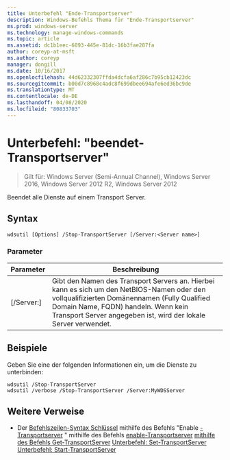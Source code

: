 ```yaml
---
title: Unterbefehl "Ende-Transportserver"
description: Windows-Befehls Thema für "Ende-Transportserver"
ms.prod: windows-server
ms.technology: manage-windows-commands
ms.topic: article
ms.assetid: dc1b1eec-6893-445e-81dc-16b3fae287fa
author: coreyp-at-msft
ms.author: coreyp
manager: dongill
ms.date: 10/16/2017
ms.openlocfilehash: 44d62332307ffda4dcfa6af286c7b95cb12423dc
ms.sourcegitcommit: b00d7c8968c4adc8f699dbee694afe6ed36bc9de
ms.translationtype: MT
ms.contentlocale: de-DE
ms.lasthandoff: 04/08/2020
ms.locfileid: "80833703"
---
```

# <a name="subcommand-stop-transportserver"></a>Unterbefehl: "beendet-Transportserver"

>Gilt für: Windows Server (Semi-Annual Channel), Windows Server 2016, Windows Server 2012 R2, Windows Server 2012

Beendet alle Dienste auf einem Transport Server.
## <a name="syntax"></a>Syntax
```
wdsutil [Options] /Stop-TransportServer [/Server:<Server name>]
```
### <a name="parameters"></a>Parameter
|Parameter|Beschreibung|
|-------|--------|
|[/Server:<Server name>]|Gibt den Namen des Transport Servers an. Hierbei kann es sich um den NetBIOS-Namen oder den vollqualifizierten Domänennamen (Fully Qualified Domain Name, FQDN) handeln. Wenn kein Transport Server angegeben ist, wird der lokale Server verwendet.|
## <a name="examples"></a><a name="BKMK_examples"></a>Beispiele
Geben Sie eine der folgenden Informationen ein, um die Dienste zu unterbinden:
```
wdsutil /Stop-TransportServer
wdsutil /verbose /Stop-TransportServer /Server:MyWDSServer
```
## <a name="additional-references"></a>Weitere Verweise
- Der [Befehlszeilen-Syntax Schlüssel](command-line-syntax-key.md)
mithilfe des Befehls "Enable [-Transportserver](using-the-disable-transportserver-command.md) "
mithilfe des Befehls [enable-Transportserver](using-the-enable-transportserver-command.md)
[mithilfe des Befehls Get-TransportServer](using-the-get-transportserver-command.md)
[Unterbefehl: Set-TransportServer](subcommand-set-transportserver.md)
[Unterbefehl: Start-TransportServer](subcommand-start-transportserver.md)
